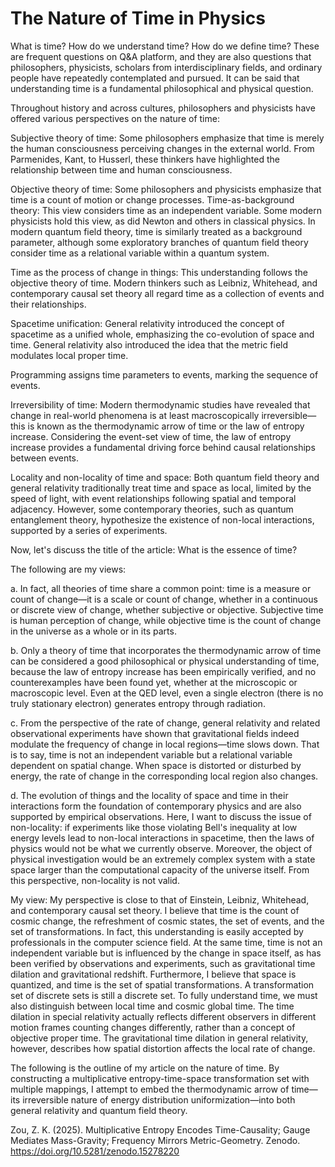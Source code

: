 # The Nature of Time in Physics

What is time? How do we understand time? How do we define time? These are frequent questions on Q&A platform, and they are also questions that philosophers, physicists, scholars from interdisciplinary fields, and ordinary people have repeatedly contemplated and pursued. It can be said that understanding time is a fundamental philosophical and physical question.

Throughout history and across cultures, philosophers and physicists have offered various perspectives on the nature of time:

Subjective theory of time: Some philosophers emphasize that time is merely the human consciousness perceiving changes in the external world. From Parmenides, Kant, to Husserl, these thinkers have highlighted the relationship between time and human consciousness.


Objective theory of time: Some philosophers and physicists emphasize that time is a count of motion or change processes.
Time-as-background theory: This view considers time as an independent variable. Some modern physicists hold this view, as did Newton and others in classical physics. In modern quantum field theory, time is similarly treated as a background parameter, although some exploratory branches of quantum field theory consider time as a relational variable within a quantum system.

Time as the process of change in things: This understanding follows the objective theory of time. Modern thinkers such as Leibniz, Whitehead, and contemporary causal set theory all regard time as a collection of events and their relationships.

Spacetime unification: General relativity introduced the concept of spacetime as a unified whole, emphasizing the co-evolution of space and time. General relativity also introduced the idea that the metric field modulates local proper time.

Programming assigns time parameters to events, marking the sequence of events.

Irreversibility of time: Modern thermodynamic studies have revealed that change in real-world phenomena is at least macroscopically irreversible—this is known as the thermodynamic arrow of time or the law of entropy increase. Considering the event-set view of time, the law of entropy increase provides a fundamental driving force behind causal relationships between events.

Locality and non-locality of time and space: Both quantum field theory and general relativity traditionally treat time and space as local, limited by the speed of light, with event relationships following spatial and temporal adjacency. However, some contemporary theories, such as quantum entanglement theory, hypothesize the existence of non-local interactions, supported by a series of experiments.

Now, let's discuss the title of the article: What is the essence of time?

The following are my views:

a. In fact, all theories of time share a common point: time is a measure or count of change—it is a scale or count of change, whether in a continuous or discrete view of change, whether subjective or objective. Subjective time is human perception of change, while objective time is the count of change in the universe as a whole or in its parts.

b. Only a theory of time that incorporates the thermodynamic arrow of time can be considered a good philosophical or physical understanding of time, because the law of entropy increase has been empirically verified, and no counterexamples have been found yet, whether at the microscopic or macroscopic level. Even at the QED level, even a single electron (there is no truly stationary electron) generates entropy through radiation.

c. From the perspective of the rate of change, general relativity and related observational experiments have shown that gravitational fields indeed modulate the frequency of change in local regions—time slows down. That is to say, time is not an independent variable but a relational variable dependent on spatial change. When space is distorted or disturbed by energy, the rate of change in the corresponding local region also changes.

d. The evolution of things and the locality of space and time in their interactions form the foundation of contemporary physics and are also supported by empirical observations. Here, I want to discuss the issue of non-locality: if experiments like those violating Bell's inequality at low energy levels lead to non-local interactions in spacetime, then the laws of physics would not be what we currently observe. Moreover, the object of physical investigation would be an extremely complex system with a state space larger than the computational capacity of the universe itself. From this perspective, non-locality is not valid.

My view: My perspective is close to that of Einstein, Leibniz, Whitehead, and contemporary causal set theory. I believe that time is the count of cosmic change, the refreshment of cosmic states, the set of events, and the set of transformations. In fact, this understanding is easily accepted by professionals in the computer science field. At the same time, time is not an independent variable but is influenced by the change in space itself, as has been verified by observations and experiments, such as gravitational time dilation and gravitational redshift. Furthermore, I believe that space is quantized, and time is the set of spatial transformations. A transformation set of discrete sets is still a discrete set. To fully understand time, we must also distinguish between local time and cosmic global time. The time dilation in special relativity actually reflects different observers in different motion frames counting changes differently, rather than a concept of objective proper time. The gravitational time dilation in general relativity, however, describes how spatial distortion affects the local rate of change.

The following is the outline of my article on the nature of time. By constructing a multiplicative entropy-time-space transformation set with multiple mappings, I attempt to embed the thermodynamic arrow of time—its irreversible nature of energy distribution uniformization—into both general relativity and quantum field theory.

Zou, Z. K. (2025). Multiplicative Entropy Encodes Time-Causality; Gauge Mediates Mass-Gravity; Frequency Mirrors Metric-Geometry. Zenodo. https://doi.org/10.5281/zenodo.15278220
